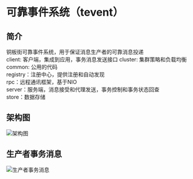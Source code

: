 # 可靠事件系统（tevent）

## 简介
铜板街可靠事件系统，用于保证消息生产者的可靠消息投递       
client: 客户端，集成到应用，事务消息发送接口
cluster: 集群策略和负载均衡
common: 公用的代码  
registry：注册中心，提供注册和自动发现  
rpc：远程通讯框架，基于NIO    
server：服务端，消息接受和代理发送，事务控制和事务状态回查  
store：数据存储  

## 架构图  
![架构图](https://github.com/beston123/tevent/blob/master/doc/Architecture.png)  

## 生产者事务消息  
![生产者事务消息](https://github.com/beston123/tevent/blob/master/doc/TransactionMessage.png)  
